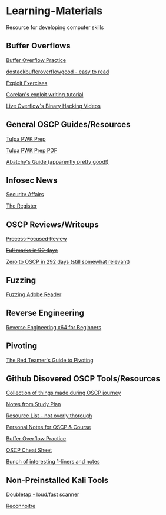 # Learning-Materials

Resource for developing computer skills


## Buffer Overflows
[Buffer Overflow Practice](https://www.vortex.id.au/2017/05/pwkoscp-stack-buffer-overflow-practice/)

[dostackbufferoverflowgood - easy to read](https://github.com/justinsteven/dostackbufferoverflowgood)

[Exploit Exercises](https://exploit-exercises.com/)

[Corelan's exploit writing tutorial](https://www.corelan.be/index.php/2009/07/19/exploit-writing-tutorial-part-1-stack-based-overflows/)

[Live Overflow's Binary Hacking Videos](https://www.youtube.com/watch?v=iyAyN3GFM7A&list=PLhixgUqwRTjxglIswKp9mpkfPNfHkzyeN)


## General OSCP Guides/Resources

[Tulpa PWK Prep](https://tulpa-security.com/2016/09/19/prep-guide-for-offsecs-pwk/)

[Tulpa PWK Prep PDF](https://tulpasecurity.files.wordpress.com/2016/09/tulpa-pwk-prep-guide1.pdf)

[Abatchy's Guide (apparently pretty good!)](https://www.abatchy.com/2017/03/how-to-prepare-for-pwkoscp-noob.html)


## Infosec News

[Security Affairs](http://securityaffairs.co/wordpress/)

[The Register](https://www.theregister.co.uk/security/)

## OSCP Reviews/Writeups

~~[Process Focused Review](https://occultsec.com/2018/04/27/the-oscp-a-process-focused-review/)~~

~~[Full marks in 90 days](https://coffeegist.com/security/my-oscp-experience/)~~

[Zero to OSCP in 292 days (still somewhat relevant)](https://blog.mallardlabs.com/zero-to-oscp-in-292-days-or-how-i-accidentally-the-whole-thing-part-2/)

## Fuzzing

[Fuzzing Adobe Reader](https://kciredor.com/fuzzing-adobe-reader-for-exploitable-vulns-fun-not-profit.html)

## Reverse Engineering

[Reverse Engineering x64 for Beginners](http://niiconsulting.com/checkmate/2018/04/reverse-engineering-x64-for-beginners-linux/)

## Pivoting

[The Red Teamer's Guide to Pivoting](https://artkond.com/2017/03/23/pivoting-guide/)

## Github Disovered OSCP Tools/Resources

[Collection of things made during OSCP journey](https://github.com/ihack4falafel/OSCP)

[Notes from Study Plan](https://github.com/ferreirasc/oscp)

[Resource List - not overly thorough](https://github.com/secman-pl/oscp)

[Personal Notes for OSCP & Course](https://github.com/generaldespair/OSCP)

[Buffer Overflow Practice](https://github.com/mikaelkall/vuln)

[OSCP Cheat Sheet](https://github.com/mikaelkall/OSCP-cheat-sheet)

[Bunch of interesting 1-liners and notes](https://github.com/gajos112/OSCP)

## Non-Preinstalled Kali Tools

[Doubletap - loud/fast scanner](https://github.com/benrau87/doubletap)

[Reconnoitre](https://github.com/codingo/Reconnoitre)

